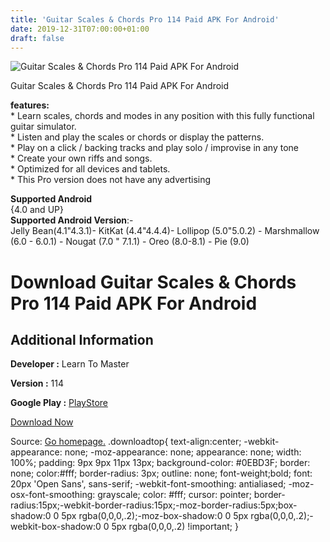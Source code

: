 ```yaml
---
title: 'Guitar Scales & Chords Pro 114 Paid APK For Android'
date: 2019-12-31T07:00:00+01:00
draft: false
---
```


![Guitar Scales & Chords Pro 114 Paid APK For Android](https://i0.wp.com/apkhome.net/wp-content/uploads/2019/11/Guitar-Scales-Chords-Pro-114-Paid.png "Guitar Scales & Chords Pro 114 Paid APK For Android")

  

Guitar Scales & Chords Pro 114 Paid APK For Android

**features:**  
\* Learn scales, chords and modes in any position with this fully functional guitar simulator.  
\* Listen and play the scales or chords or display the patterns.  
\* Play on a click / backing tracks and play solo / improvise in any tone  
\* Create your own riffs and songs.  
\* Optimized for all devices and tablets.  
\* This Pro version does not have any advertising

**Supported Android**  
{4.0 and UP}  
**Supported Android Version**:-  
Jelly Bean(4.1"4.3.1)- KitKat (4.4"4.4.4)- Lollipop (5.0"5.0.2) - Marshmallow (6.0 - 6.0.1) - Nougat (7.0 " 7.1.1) - Oreo (8.0-8.1) - Pie (9.0)

Download Guitar Scales & Chords Pro 114 Paid APK For Android
============================================================

Additional Information
----------------------

**Developer :** Learn To Master

**Version :** 114

**Google Play :** [PlayStore](https://play.google.com/store/apps/details?id=com.veitch.learntomaster.gsajp)

  

[Download Now](https://store4app.co/post/guitar-scales-amp-chords-pro-114-paid-apk-for-android_1573927696)

  
Source: [Go homepage.](https://store4app.co/post/guitar-scales-amp-chords-pro-114-paid-apk-for-android_1573927696) .downloadtop{ text-align:center; -webkit-appearance: none; -moz-appearance: none; appearance: none; width: 100%; padding: 9px 9px 11px 13px; background-color: #0EBD3F; border: none; color:#fff; border-radius: 3px; outline: none; font-weight;bold; font: 20px 'Open Sans', sans-serif; -webkit-font-smoothing: antialiased; -moz-osx-font-smoothing: grayscale; color: #fff; cursor: pointer; border-radius:15px;-webkit-border-radius:15px;-moz-border-radius:5px;box-shadow:0 0 5px rgba(0,0,0,.2);-moz-box-shadow:0 0 5px rgba(0,0,0,.2);-webkit-box-shadow:0 0 5px rgba(0,0,0,.2) !important; }